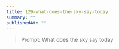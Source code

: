 ```yaml
---
title: 129-what-does-the-sky-say-today
summary: ""
publishedAt: ""
---
```


> Prompt: What does the sky say today

